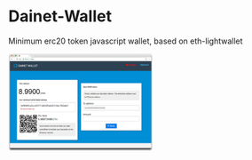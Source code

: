 # Dainet-Wallet
Minimum erc20 token javascript wallet, based on eth-lightwallet

<img src="https://raw.githubusercontent.com/Dainet/Dainet-Wallet/master/wallet.png" alt="wallet.png" width="260">
